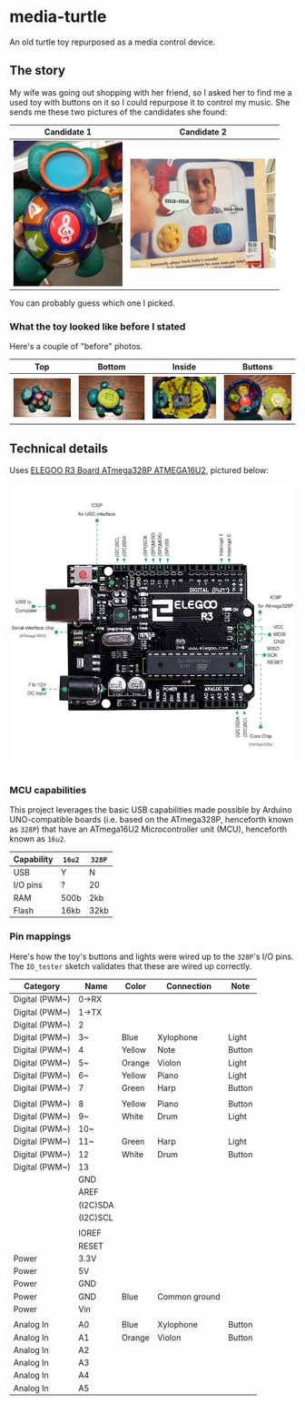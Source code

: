 # media-turtle

An old turtle toy repurposed as a media control device.

## The story

My wife was going out shopping with her friend, so I asked her to find me a used toy with buttons on it so I could repurpose it to control my music.  She sends me these two pictures of the candidates she found:

| Candidate 1 | Candidate 2 |
| ----------- | ----------- |
| [![Used musical turtle toy](images/Toy_with_buttons1_small.jpg)](images/Toy_with_buttons1.jpg) | [![Used baby toy](images/Toy_with_buttons2_small.jpg)](images/Toy_with_buttons2.jpg) |

You can probably guess which one I picked.

### What the toy looked like before I stated

Here's a couple of "before" photos.

| Top | Bottom | Inside | Buttons |
| --- | ------ | ------ | ------- |
| [![Turtle toy top](images/Turtle_top_small.jpg)](images/Turtle_top.jpg) | [![Turtle toy bottom](images/Turtle_bottom_small.jpg)](images/Turtle_bottom.jpg) | [![Inside of turtle toy](images/Turtle_inside_small.jpg)](images/Turtle_inside.jpg) | [![Underneath the turtle's shell](images/Turtle_buttons_small.jpg)](images/Turtle_buttons.jpg) |

## Technical details

Uses [ELEGOO R3 Board ATmega328P ATMEGA16U2](https://www.elegoo.com/product/elegoo-uno-r3-board-atmega328p-atmega16u2-with-usb-cable/), pictured below:

[![An annotated picture of the ELEGOO R3 Board](images/ELEGOO_R3_Board.jpg)](images/ELEGOO_R3_Board.jpg)

### MCU capabilities

This project leverages the basic USB capabilities made possible by Arduino UNO-compatible boards (i.e. based on the ATmega328P, henceforth known as `328P`) that have an ATmega16U2 Microcontroller unit (MCU), henceforth known as `16u2`.

| Capability | `16u2` | `328P` |
| ---------- | ------ | ------ |
| USB        | Y      | N      |
| I/O pins   | ?      | 20     |
| RAM        | 500b   | 2kb    |
| Flash      | 16kb   | 32kb   |

### Pin mappings

Here's how the toy's buttons and lights were wired up to the `328P`'s I/O pins.  The `IO_tester` sketch validates that these are wired up correctly.

| Category       | Name     | Color  | Connection    | Note   |
| -------------- | -------- | ------ | ------------- | ------ |
| Digital (PWM~) | 0->RX    |        |               |        |
| Digital (PWM~) | 1->TX    |        |               |        |
| Digital (PWM~) | 2        |        |               |        |
| Digital (PWM~) | 3~       | Blue   | Xylophone     | Light  |
| Digital (PWM~) | 4        | Yellow | Note          | Button |
| Digital (PWM~) | 5~       | Orange | Violon        | Light  |
| Digital (PWM~) | 6~       | Yellow | Piano         | Light  |
| Digital (PWM~) | 7        | Green  | Harp          | Button |
|                |          |        |               |        |
| Digital (PWM~) | 8        | Yellow | Piano         | Button |
| Digital (PWM~) | 9~       | White  | Drum          | Light  |
| Digital (PWM~) | 10~      |        |               |        |
| Digital (PWM~) | 11~      | Green  | Harp          | Light  |
| Digital (PWM~) | 12       | White  | Drum          | Button |
| Digital (PWM~) | 13       |        |               |        |
|                | GND      |        |               |        |
|                | AREF     |        |               |        |
|                | (I2C)SDA |        |               |        |
|                | (I2C)SCL |        |               |        |
|                |          |        |               |        |
|                | IOREF    |        |               |        |
|                | RESET    |        |               |        |
| Power          | 3.3V     |        |               |        |
| Power          | 5V       |        |               |        |
| Power          | GND      |        |               |        |
| Power          | GND      | Blue   | Common ground |        |
| Power          | Vin      |        |               |        |
|                |          |        |               |        |
| Analog In      | A0       | Blue   | Xylophone     | Button |
| Analog In      | A1       | Orange | Violon        | Button |
| Analog In      | A2       |        |               |        |
| Analog In      | A3       |        |               |        |
| Analog In      | A4       |        |               |        |
| Analog In      | A5       |        |               |        |

